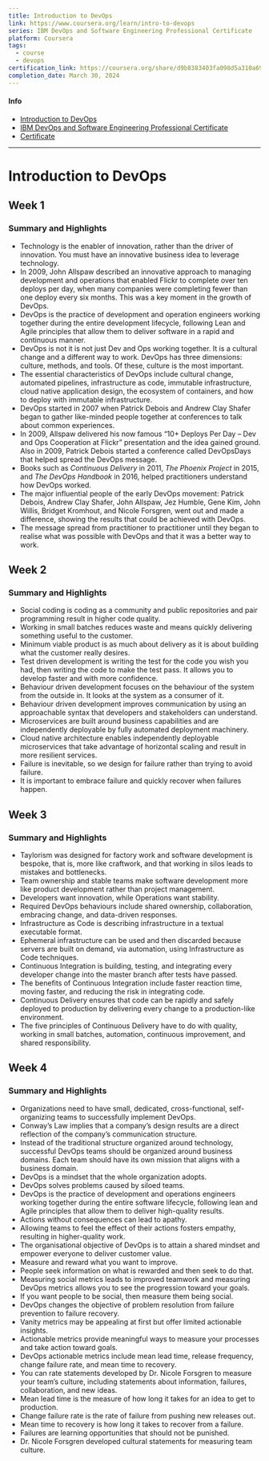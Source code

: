 ```yaml
---
title: Introduction to DevOps
link: https://www.coursera.org/learn/intro-to-devops
series: IBM DevOps and Software Engineering Professional Certificate
platform: Coursera
tags:
  - course
  - devops
certification_link: https://coursera.org/share/d9b8383403fa098d5a310a694ae68c07
completion_date: March 30, 2024
---
```


#### Info

- [Introduction to DevOps](https://www.coursera.org/learn/intro-to-devops)
- [IBM DevOps and Software Engineering Professional Certificate](https://www.coursera.org/professional-certificates/devops-and-software-engineering)
- [Certificate](https://coursera.org/share/d9b8383403fa098d5a310a694ae68c07)

---

# Introduction to DevOps

## Week 1

### Summary and Highlights

- Technology is the enabler of innovation, rather than the driver of innovation. You must have an innovative business idea to leverage technology.
- In 2009, John Allspaw described an innovative approach to managing development and operations that enabled Flickr to complete over ten deploys per day, when many companies were completing fewer than one deploy every six months. This was a key moment in the growth of DevOps.
- DevOps is the practice of development and operation engineers working together during the entire development lifecycle, following Lean and Agile principles that allow them to deliver software in a rapid and continuous manner.
- DevOps is not it is not just Dev and Ops working together. It is a cultural change and a different way to work. DevOps has three dimensions: culture, methods, and tools. Of these, culture is the most important.
- The essential characteristics of DevOps include cultural change, automated pipelines, infrastructure as code, immutable infrastructure, cloud native application design, the ecosystem of containers, and how to deploy with immutable infrastructure.
- DevOps started in 2007 when Patrick Debois and Andrew Clay Shafer began to gather like-minded people together at conferences to talk about common experiences.
- In 2009, Allspaw delivered his now famous “10+ Deploys Per Day – Dev and Ops Cooperation at Flickr” presentation and the idea gained ground. Also in 2009, Patrick Debois started a conference called DevOpsDays that helped spread the DevOps message.    
- Books such as _Continuous Delivery_ in 2011, _The Phoenix Project_ in 2015, and _The DevOps Handbook_ in 2016, helped practitioners understand how DevOps worked.    
- The major influential people of the early DevOps movement: Patrick Debois, Andrew Clay Shafer, John Allspaw, Jez Humble, Gene Kim, John Willis, Bridget Kromhout, and Nicole Forsgren, went out and made a difference, showing the results that could be achieved with DevOps.
- The message spread from practitioner to practitioner until they began to realise what was possible with DevOps and that it was a better way to work.

## Week 2

### Summary and Highlights

- Social coding is coding as a community and public repositories and pair programming result in higher code quality.
- Working in small batches reduces waste and means quickly delivering something useful to the customer.
- Minimum viable product is as much about delivery as it is about building what the customer really desires.
- Test driven development is writing the test for the code you wish you had, then writing the code to make the test pass. It allows you to develop faster and with more confidence.
- Behaviour driven development focuses on the behaviour of the system from the outside in. It looks at the system as a consumer of it.
- Behaviour driven development improves communication by using an approachable syntax that developers and stakeholders can understand.
- Microservices are built around business capabilities and are independently deployable by fully automated deployment machinery.
- Cloud native architecture enables independently deployable microservices that take advantage of horizontal scaling and result in more resilient services.
- Failure is inevitable, so we design for failure rather than trying to avoid failure.
- It is important to embrace failure and quickly recover when failures happen.

## Week 3

### Summary and Highlights

- Taylorism was designed for factory work and software development is bespoke, that is, more like craftwork, and that working in silos leads to mistakes and bottlenecks.
- Team ownership and stable teams make software development more like product development rather than project management.
- Developers want innovation, while Operations want stability.
- Required DevOps behaviours include shared ownership, collaboration, embracing change, and data-driven responses.
- Infrastructure as Code is describing infrastructure in a textual executable format.
- Ephemeral infrastructure can be used and then discarded because servers are built on demand, via automation, using Infrastructure as Code techniques.
- Continuous Integration is building, testing, and integrating every developer change into the master branch after tests have passed.
- The benefits of Continuous Integration include faster reaction time, moving faster, and reducing the risk in integrating code.
- Continuous Delivery ensures that code can be rapidly and safely deployed to production by delivering every change to a production-like environment.
- The five principles of Continuous Delivery have to do with quality, working in small batches, automation, continuous improvement, and shared responsibility.

## Week 4

### Summary and Highlights

- Organizations need to have small, dedicated, cross-functional, self-organizing teams to successfully implement DevOps.
- Conway’s Law implies that a company’s design results are a direct reflection of the company’s communication structure.
- Instead of the traditional structure organized around technology, successful DevOps teams should be organized around business domains. Each team should have its own mission that aligns with a business domain.
- DevOps is a mindset that the whole organization adopts.
- DevOps solves problems caused by siloed teams.
- DevOps is the practice of development and operations engineers working together during the entire software lifecycle, following lean and Agile principles that allow them to deliver high-quality results.
- Actions without consequences can lead to apathy.
- Allowing teams to feel the effect of their actions fosters empathy, resulting in higher-quality work.
- The organisational objective of DevOps is to attain a shared mindset and empower everyone to deliver customer value.
- Measure and reward what you want to improve.
- People seek information on what is rewarded and then seek to do that.
- Measuring social metrics leads to improved teamwork and measuring DevOps metrics allows you to see the progression toward your goals.
- If you want people to be social, then measure them being social.
- DevOps changes the objective of problem resolution from failure prevention to failure recovery.
- Vanity metrics may be appealing at first but offer limited actionable insights.
- Actionable metrics provide meaningful ways to measure your processes and take action toward goals.
- DevOps actionable metrics include mean lead time, release frequency, change failure rate, and mean time to recovery.
- You can rate statements developed by Dr. Nicole Forsgren to measure your team’s culture, including statements about information, failures, collaboration, and new ideas.
- Mean lead time is the measure of how long it takes for an idea to get to production.
- Change failure rate is the rate of failure from pushing new releases out.
- Mean time to recovery is how long it takes to recover from a failure.
- Failures are learning opportunities that should not be punished.
- Dr. Nicole Forsgren developed cultural statements for measuring team culture.
